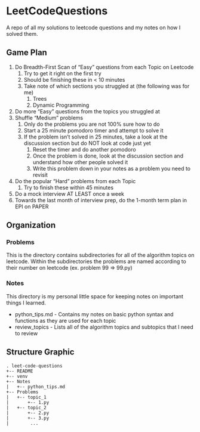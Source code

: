 # LeetCodeQuestions
A repo of all my solutions to leetcode questions and my notes on how I solved them.

## Game Plan

1. Do Breadth-First Scan of “Easy” questions from each Topic on Leetcode
    1. Try to get it right on the first try
    2. Should be finishing these in < 10 minutes
    3. Take note of which sections you struggled at (the following was for me)
        1. Trees
        2. Dynamic Programming
2. Do more “Easy” questions from the topics you struggled at
3. Shuffle “Medium” problems
    1. Only do the problems you are not 100% sure how to do
    2. Start a 25 minute pomodoro timer and attempt to solve it
    3. If the problem isn’t solved in 25 minutes, take a look at the discussion section but do NOT look at code just yet
        1. Reset the timer and do another pomodoro
        2. Once the problem is done, look at the discussion section and understand how other people solved it
        3. Write this problem down in your notes as a problem you need to revisit
4. Do the popular “Hard” problems from each Topic
    1. Try to finish these within 45 minutes
5. Do a mock interview AT LEAST once a week
6. Towards the last month of interview prep, do the 1-month term plan in EPI on PAPER

## Organization
    
### Problems
This is the directory contains subdirectories for all of the algorithm topics on leetcode. Within the subdirectories the problems are named according to their number on leetcode (ex. problem 99 => 99.py)

### Notes
This directory is my personal little space for keeping notes on important things I learned.
- python_tips.md - Contains my notes on basic python syntax and functions as they are used for each topic
- review_topics - Lists all of the algorithm topics and subtopics that I need to review



## Structure Graphic

```
. leet-code-questions
+-- README
+-- venv
+-- Notes
|   +-- python_tips.md
+-- Problems
|   +-- topic_1
|       +-- 1.py
|   +-- topic_2
|       +-- 2.py
|       +-- 3.py
|        ...
```
